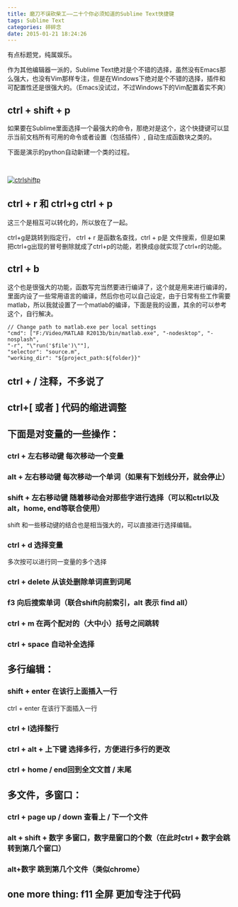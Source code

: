 ```yaml
---
title: 磨刀不误砍柴工——二十个你必须知道的Sublime Text快捷键
tags: Sublime Text
categories: 碎碎念
date: 2015-01-21 18:24:26
---
```


有点标题党，纯属娱乐。

作为其他编辑器一派的，Sublime Text绝对是个不错的选择，虽然没有Emacs那么强大，也没有Vim那样专注，但是在Windows下绝对是个不错的选择，插件和可配置性还是很强大的。（Emacs没试过，不过Windows下的Vim配置着实不爽）

## ctrl + shift + p

如果要在Sublime里面选择一个最强大的命令，那绝对是这个，这个快捷键可以显示当前文档所有可用的命令或者设置（包括插件）, 自动生成函数块之类的。

下面是演示的python自动新建一个类的过程。

&nbsp;

[![ctrlshiftp](http://code4fun.me/wp-content/uploads/2015/01/ctrlshiftp.gif)](http://code4fun.me/wp-content/uploads/2015/01/ctrlshiftp.gif)

## ctrl + r 和 ctrl+g ctrl + p

这三个是相互可以转化的，所以放在了一起。

ctrl+g是跳转到指定行， ctrl + r 是函数名查找，ctrl + p是 文件搜索，但是如果把ctrl+g出现的冒号删除就成了ctrl+p的功能，若换成@就实现了ctrl+r的功能。

## ctrl + b

这个也是很强大的功能，函数写完当然要进行编译了，这个就是用来进行编译的，里面内设了一些常用语言的编译，然后你也可以自己设定，由于日常有些工作需要matlab，所以我就设置了一个matlab的编译，下面是我的设置，其余的可以参考这个，自行解决。

``` 
// Change path to matlab.exe per local settings
"cmd": ["F:/Video/MATLAB R2013b/bin/matlab.exe", "-nodesktop", "-nosplash",
"-r", "\"run('$file')\""],
"selector": "source.m",
"working_dir": "${project_path:${folder}}"
```

## ctrl + / 注释，不多说了
## ctrl+[ 或者 ]  代码的缩进调整

## 下面是对变量的一些操作：

### ctrl + 左右移动键 每次移动一个变量

### alt + 左右移动键 每次移动一个单词（如果有下划线分开，就会停止）

### shift + 左右移动键 随着移动会对那些字进行选择（可以和ctrl以及alt，home, end等联合使用）
   
   shift 和一些移动键的结合也是相当强大的，可以直接进行选择编辑。
   
### ctrl + d 选择变量
   
   多次按可以进行同一变量的多个选择
   
### ctrl + delete 从该处删除单词直到词尾
   
### f3 向后搜索单词（联合shift向前索引，alt 表示 find all）
   
### ctrl + m 在两个配对的（大中小）括号之间跳转
   
### ctrl + space 自动补全选择

## 多行编辑：

### shift + enter 在该行上面插入一行

ctrl + enter 在该行下面插入一行

### ctrl + l选择整行

### ctrl + alt + 上下键 选择多行，方便进行多行的更改
### ctrl + home / end回到全文文首 / 末尾

## 多文件，多窗口：

### ctrl + page up / down 查看上 / 下一个文件

### alt + shift + 数字 多窗口，数字是窗口的个数（在此时ctrl + 数字会跳转到第几个窗口）
### alt+数字 跳到第几个文件（类似chrome）

## one more thing: f11 全屏 更加专注于代码